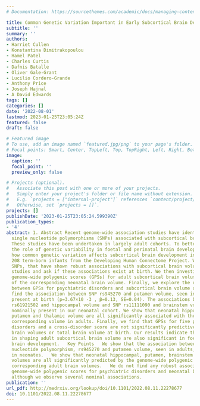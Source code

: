 ```yaml
---
# Documentation: https://sourcethemes.com/academic/docs/managing-content/

title: Common Genetic Variation Important in Early Subcortical Brain Development
subtitle: ''
summary: ''
authors:
- Harriet Cullen
- Konstantina Dimitrakopoulou
- Hamel Patel
- Charles Curtis
- Dafnis Batalle
- Oliver Gale-Grant
- Lucilio Cordero-Grande
- Anthony Price
- Joseph Hajnal
- A David Edwards
tags: []
categories: []
date: '2022-08-01'
lastmod: 2023-01-25T23:05:24Z
featured: false
draft: false

# Featured image
# To use, add an image named `featured.jpg/png` to your page's folder.
# Focal points: Smart, Center, TopLeft, Top, TopRight, Left, Right, BottomLeft, Bottom, BottomRight.
image:
  caption: ''
  focal_point: ''
  preview_only: false

# Projects (optional).
#   Associate this post with one or more of your projects.
#   Simply enter your project's folder or file name without extension.
#   E.g. `projects = ["internal-project"]` references `content/project/deep-learning/index.md`.
#   Otherwise, set `projects = []`.
projects: []
publishDate: '2023-01-25T23:05:24.599390Z'
publication_types:
- '4'
abstract: 1. Abstract Recent genome-wide association studies have identified numerous
  single nucleotide polymorphisms (SNPs) associated with subcortical brain volumes.
  These studies have been undertaken in largely adult cohorts. To better understand
  the role of genetic variability in foetal and perinatal brain development, we investigate
  how common genetic variation affects subcortical brain development in a cohort of
  208 term-born infants from the Developing Human Connectome Project. We examine six
  SNPs, that have shown robust associations with subcortical brain volumes in adult
  studies and ask if these associations exist at birth. We then investigate whether
  genome-wide polygenic scores (GPSs) for adult subcortical brain volumes are predictive
  of the corresponding neonatal brain volume. Finally, we explore the relationship
  between GPSs for psychiatric disorders and subcortical brain volume at birth.  We
  find the association between SNP rs945270 and putamen volume, seen in adults, is
  present at birth (p=3.67×10 -3 , β=0.13, SE=0.04). The associations between SNP
  rs61921502 and hippocampal volume and SNP rs11111090 and brainstem volume are also
  nominally present in our neonatal cohort. We show that neonatal hippocampal, brainstem,
  putamen and thalamic volume are all significantly associated with the GPSs for their
  corresponding volume in adults. Finally, we find that GPSs for five psychiatric
  disorders and a cross-disorder score are not significantly predictive of subcortical
  brain volumes or total brain volume at birth. Our results indicate that SNPs important
  in shaping adult subcortical brain volume are also significant in foetal and perinatal
  brain development.   Key Points   We show that the association between the single
  nucleotide polymorphism, rs945270 and putamen volume, seen in adults, is present
  in neonates.   We show that neonatal hippocampal, putamen, brainstem and thalamic
  volumes are all significantly predicted by the genome-wide polygenic scores for
  corresponding adult brain volumes.   We do not find any robust association between
  genome-wide polygenic scores for psychiatric disorders and neonatal brain volume
  although we observe several nominal associations.
publication: ''
url_pdf: http://medrxiv.org/lookup/doi/10.1101/2022.08.11.22278677
doi: 10.1101/2022.08.11.22278677
---
```

